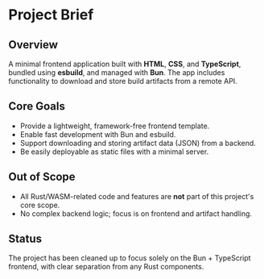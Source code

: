 # Project Brief

## Overview
A minimal frontend application built with **HTML**, **CSS**, and **TypeScript**, bundled using **esbuild**, and managed with **Bun**. The app includes functionality to download and store build artifacts from a remote API.

## Core Goals
- Provide a lightweight, framework-free frontend template.
- Enable fast development with Bun and esbuild.
- Support downloading and storing artifact data (JSON) from a backend.
- Be easily deployable as static files with a minimal server.

## Out of Scope
- All Rust/WASM-related code and features are **not** part of this project's core scope.
- No complex backend logic; focus is on frontend and artifact handling.

## Status
The project has been cleaned up to focus solely on the Bun + TypeScript frontend, with clear separation from any Rust components.
